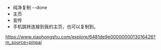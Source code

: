 - 纯净复制 --done
- 主页 
- 宣传
- 手机跳转连接到我的主页，也可以复制到。

https://www.xiaohongshu.com/explore/6481de9e0000000013016426?m_source=pinpai